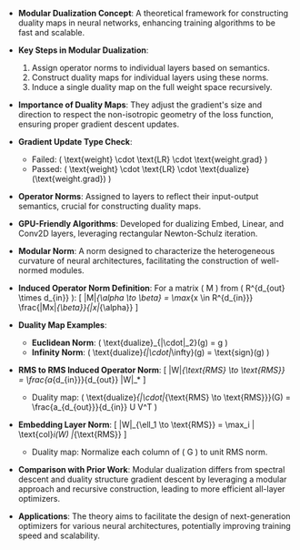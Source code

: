 - **Modular Dualization Concept**: A theoretical framework for constructing duality maps in neural networks, enhancing training algorithms to be fast and scalable.

- **Key Steps in Modular Dualization**:
  1. Assign operator norms to individual layers based on semantics.
  2. Construct duality maps for individual layers using these norms.
  3. Induce a single duality map on the full weight space recursively.

- **Importance of Duality Maps**: They adjust the gradient's size and direction to respect the non-isotropic geometry of the loss function, ensuring proper gradient descent updates.

- **Gradient Update Type Check**:
  - Failed: \( \text{weight} \cdot \text{LR} \cdot \text{weight.grad} \)
  - Passed: \( \text{weight} \cdot \text{LR} \cdot \text{dualize}(\text{weight.grad}) \)

- **Operator Norms**: Assigned to layers to reflect their input-output semantics, crucial for constructing duality maps.

- **GPU-Friendly Algorithms**: Developed for dualizing Embed, Linear, and Conv2D layers, leveraging rectangular Newton-Schulz iteration.

- **Modular Norm**: A norm designed to characterize the heterogeneous curvature of neural architectures, facilitating the construction of well-normed modules.

- **Induced Operator Norm Definition**: For a matrix \( M \) from \( R^{d_{out} \times d_{in}} \):
  \[
  \|M\|_{\alpha \to \beta} = \max_{x \in R^{d_{in}}} \frac{\|Mx\|_{\beta}}{\|x\|_{\alpha}}
  \]

- **Duality Map Examples**:
  - **Euclidean Norm**: \( \text{dualize}_{\|\cdot\|_2}(g) = g \)
  - **Infinity Norm**: \( \text{dualize}_{\|\cdot\|_\infty}(g) = \text{sign}(g) \)

- **RMS to RMS Induced Operator Norm**:
  \[
  \|W\|_{\text{RMS} \to \text{RMS}} = \frac{a_{d_{in}}}{d_{out}} \|W\|_*
  \]
  - Duality map: \( \text{dualize}_{\|\cdot\|_{\text{RMS} \to \text{RMS}}}(G) = \frac{a_{d_{out}}}{d_{in}} U V^T \)

- **Embedding Layer Norm**: 
  \[
  \|W\|_{\ell_1 \to \text{RMS}} = \max_i \| \text{col}_i(W) \|_{\text{RMS}}
  \]
  - Duality map: Normalize each column of \( G \) to unit RMS norm.

- **Comparison with Prior Work**: Modular dualization differs from spectral descent and duality structure gradient descent by leveraging a modular approach and recursive construction, leading to more efficient all-layer optimizers.

- **Applications**: The theory aims to facilitate the design of next-generation optimizers for various neural architectures, potentially improving training speed and scalability.